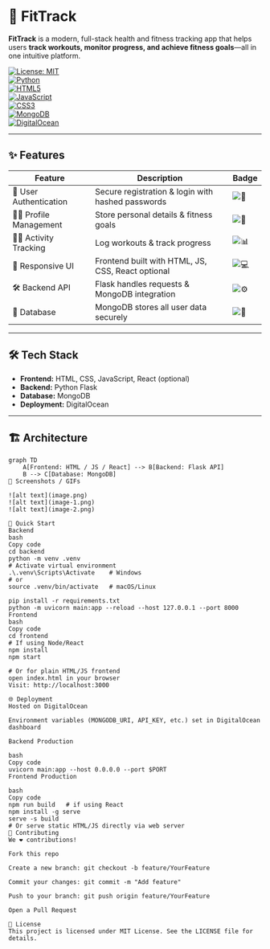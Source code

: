 # 🚀 FitTrack

**FitTrack** is a modern, full-stack health and fitness tracking app that helps users **track workouts, monitor progress, and achieve fitness goals**—all in one intuitive platform.  

[![License: MIT](https://img.shields.io/badge/License-MIT-yellow.svg)](LICENSE)  
[![Python](https://img.shields.io/badge/Backend-Python-blue)](https://www.python.org/)  
[![HTML5](https://img.shields.io/badge/Frontend-HTML5-orange?logo=html5)](https://developer.mozilla.org/en-US/docs/Web/HTML)  
[![JavaScript](https://img.shields.io/badge/Frontend-JavaScript-yellow?logo=javascript)](https://developer.mozilla.org/en-US/docs/Web/JavaScript)  
[![CSS3](https://img.shields.io/badge/Frontend-CSS3-blue?logo=css3)](https://developer.mozilla.org/en-US/docs/Web/CSS)  
[![MongoDB](https://img.shields.io/badge/Database-MongoDB-green?logo=mongodb)](https://www.mongodb.com/)  
[![DigitalOcean](https://img.shields.io/badge/Deployment-DigitalOcean-blue?logo=digitalocean)](https://www.digitalocean.com/)  

---

## ✨ Features

| Feature | Description | Badge |
|---------|------------|-------|
| 🔐 User Authentication | Secure registration & login with hashed passwords | ![🔐](https://img.shields.io/badge/Security-Enabled-brightgreen) |
| 🧑‍💻 Profile Management | Store personal details & fitness goals | ![📝](https://img.shields.io/badge/Profile-Manage-blue) |
| 🏋️‍♂️ Activity Tracking | Log workouts & track progress | ![📊](https://img.shields.io/badge/Tracking-On-green) |
| 📱 Responsive UI | Frontend built with HTML, JS, CSS, React optional | ![💻](https://img.shields.io/badge/UI-Responsive-blueviolet) |
| 🛠️ Backend API | Flask handles requests & MongoDB integration | ![⚙️](https://img.shields.io/badge/API-Flask-orange) |
| 💾 Database | MongoDB stores all user data securely | ![💾](https://img.shields.io/badge/DB-MongoDB-green) |

---

## 🛠️ Tech Stack

- **Frontend:** HTML, CSS, JavaScript, React (optional)  
- **Backend:** Python Flask  
- **Database:** MongoDB  
- **Deployment:** DigitalOcean  

---

## 🏗️ Architecture

```mermaid
graph TD
    A[Frontend: HTML / JS / React] --> B[Backend: Flask API]
    B --> C[Database: MongoDB]
📸 Screenshots / GIFs

![alt text](image.png)
![alt text](image-1.png)
![alt text](image-2.png)

🚀 Quick Start
Backend
bash
Copy code
cd backend
python -m venv .venv
# Activate virtual environment
.\.venv\Scripts\Activate    # Windows
# or
source .venv/bin/activate   # macOS/Linux

pip install -r requirements.txt
python -m uvicorn main:app --reload --host 127.0.0.1 --port 8000
Frontend
bash
Copy code
cd frontend
# If using Node/React
npm install
npm start

# Or for plain HTML/JS frontend
open index.html in your browser
Visit: http://localhost:3000

🌐 Deployment
Hosted on DigitalOcean

Environment variables (MONGODB_URI, API_KEY, etc.) set in DigitalOcean dashboard

Backend Production

bash
Copy code
uvicorn main:app --host 0.0.0.0 --port $PORT
Frontend Production

bash
Copy code
npm run build   # if using React
npm install -g serve
serve -s build
# Or serve static HTML/JS directly via web server
🤝 Contributing
We ❤️ contributions!

Fork this repo

Create a new branch: git checkout -b feature/YourFeature

Commit your changes: git commit -m "Add feature"

Push to your branch: git push origin feature/YourFeature

Open a Pull Request

📜 License
This project is licensed under MIT License. See the LICENSE file for details.